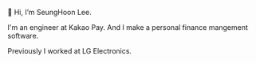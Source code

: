 👋 Hi, I’m SeungHoon Lee.


I'm an engineer at Kakao Pay. And I make a personal finance mangement software.

Previously I worked at LG Electronics.

<!---
glshlee/glshlee is a ✨ special ✨ repository because its `README.md` (this file) appears on your GitHub profile.
You can click the Preview link to take a look at your changes.
--->
